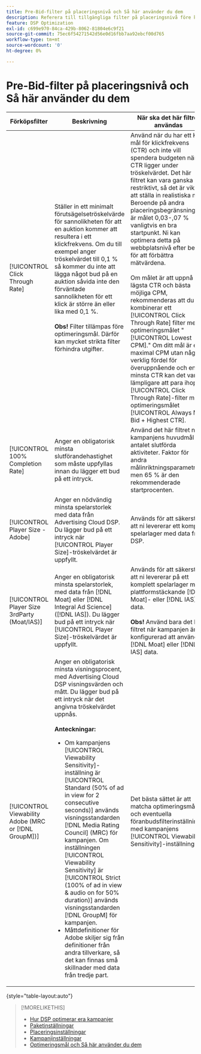 ```yaml
---
title: Pre-Bid-filter på placeringsnivå och Så här använder du dem
description: Referera till tillgängliga filter på placeringsnivå före köp och se hur du använder dem.
feature: DSP Optimization
exl-id: c699e970-84ca-429b-8062-81804e6c9f21
source-git-commit: 75ec6f54271542d56e0d16fbb7aa92ebcf00d765
workflow-type: tm+mt
source-wordcount: '0'
ht-degree: 0%

---
```


# Pre-Bid-filter på placeringsnivå och Så här använder du dem

| Förköpsfilter | Beskrivning | När ska det här filtret användas |
| ---------------| ----------- | ---------------------- |
| [!UICONTROL Click Through Rate] | Ställer in ett minimalt förutsägelsetröskelvärde för sannolikheten för att en auktion kommer att resultera i ett klickfrekvens. Om du till exempel anger tröskelvärdet till 0,1 % så kommer du inte att lägga något bud på en auktion såvida inte den förväntade sannolikheten för ett klick är större än eller lika med 0,1 %.<br><br><b>Obs!</b> Filter tillämpas före optimeringsmål. Därför kan mycket strikta filter förhindra utgifter. | Använd när du har ett KPI-mål för klickfrekvens (CTR) och inte vill spendera budgeten när CTR ligger under tröskelvärdet. Det här filtret kan vara ganska restriktivt, så det är viktigt att ställa in realistiska mål. Beroende på andra placeringsbegränsningar är målet 0,03-,07 % vanligtvis en bra startpunkt. Ni kan optimera detta på webbplatsnivå efter behov för att förbättra mätvärdena.<br><br>Om målet är att uppnå en lägsta CTR och bästa möjliga CPM, rekommenderas att du kombinerar ett  [!UICONTROL Click Through Rate] filter med optimeringsmålet &quot;[!UICONTROL Lowest CPM].&quot; Om ditt mål är en maximal CPM utan någon verklig fördel för överuppnående och en minsta CTR kan det vara lämpligare att para ihop ett [!UICONTROL Click Through Rate]-filter med optimeringsmålet [!UICONTROL Always Max Bid + Highest CTR]. |
| [!UICONTROL 100% Completion Rate] | Anger en obligatorisk minsta slutförandehastighet som måste uppfyllas innan du lägger ett bud på ett intryck. | Använd det här filtret när kampanjens huvudmål är antalet slutförda aktiviteter. Faktor för andra målinriktningsparametrar, men 65 % är den rekommenderade startprocenten. |
| [!UICONTROL Player Size - Adobe] | Anger en nödvändig minsta spelarstorlek med data från Advertising Cloud DSP. Du lägger bud på ett intryck när [!UICONTROL Player Size]-tröskelvärdet är uppfyllt. | Används för att säkerställa att ni levererar ett komplett spelarlager med data från DSP. |
| [!UICONTROL Player Size 3rdParty (Moat/IAS)] | Anger en obligatorisk minsta spelarstorlek, med data från [!DNL Moat] eller [!DNL Integral Ad Science] ([!DNL IAS]). Du lägger bud på ett intryck när [!UICONTROL Player Size]-tröskelvärdet är uppfyllt. | Används för att säkerställa att ni levererar på ett komplett spelarlager med plattformstäckande [!DNL Moat]- eller [!DNL IAS]-data.<br><br><b>Obs! </b> Använd bara det här filtret när kampanjen är konfigurerad att använda  [!DNL Moat] eller  [!DNL IAS] data. |
| [!UICONTROL Viewability Adobe (MRC or [!DNL GroupM])] | Anger en obligatorisk minsta visningsprocent, med Advertising Cloud DSP visningsvärden och mått. Du lägger bud på ett intryck när det angivna tröskelvärdet uppnås.<br><br><b>Anteckningar:</b><ul><li>Om kampanjens [!UICONTROL Viewability Sensitivity]-inställning är [!UICONTROL Standard (50% of ad in view for 2 consecutive seconds)] används visningsstandarden [!DNL Media Rating Council] (MRC) för kampanjen. Om inställningen [!UICONTROL Viewability Sensitivity] är [!UICONTROL Strict (100% of ad in view & audio on for 50% duration)] används visningsstandarden [!DNL GroupM] för kampanjen.</li><li>Måttdefinitioner för Adobe skiljer sig från definitioner från andra tillverkare, så det kan finnas små skillnader med data från tredje part.</li></ul> | Det bästa sättet är att matcha optimeringsmålet och eventuella föranbudsfilterinställningar med kampanjens [!UICONTROL Viewability Sensitivity]-inställning. |

{style=&quot;table-layout:auto&quot;}

>[!MORELIKETHIS]
>
>* [Hur DSP optimerar era kampanjer](optimization-how-dsp-optimizes-campaigns.md)
>* [Paketinställningar](/help/dsp/campaign-management/packages/package-settings.md)
>* [Placeringsinställningar](/help/dsp/campaign-management/placements/placement-settings.md)
>* [Kampanjinställningar](/help/dsp/campaign-management/campaigns/campaign-settings.md)
>* [Optimeringsmål och Så här använder du dem](optimization-goals.md)

